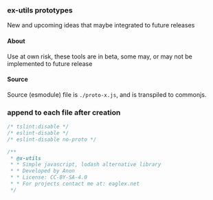 ### ex-utils prototypes
New and upcoming ideas that maybe integrated to future releases

#### About
Use at own risk, these tools are in beta, some may, or may not be implemented to future release

#### Source
Source (esmodule) file is `./proto-x.js`, and is transpiled to commonjs. 

### append to each file after creation
```js
/* tslint:disable */
/* eslint-disable */
/* eslint-disable no-proto */

/**
 * @x-utils
 * * Simple javascript, lodash alternative library
 * * Developed by Anon
 * * License: CC-BY-SA-4.0
 * * For projects contact me at: eaglex.net
 */
```